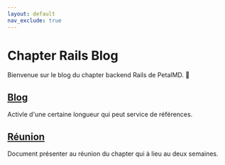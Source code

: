 ```yaml
---
layout: default
nav_exclude: true
---
```


# Chapter Rails Blog

Bienvenue sur le blog du chapter backend Rails de PetalMD. 🎉

## [Blog](blog)

Activle d'une certaine longueur qui peut service de références.

## [Réunion](reunion)

Document présenter au réunion du chapter qui à lieu au deux semaines.
